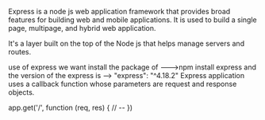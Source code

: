 Express is a node js web application framework that provides broad features for building web and mobile applications. It is used to build a single page, multipage, and hybrid web application.

It's a layer built on the top of the Node js that helps manage servers and routes.

use of express
we want install the package of --->npm install express
and the version of the express is --> "express": "^4.18.2"
Express application uses a callback function whose parameters are request and response objects.

app.get('/', function (req, res) {
   // --
})
